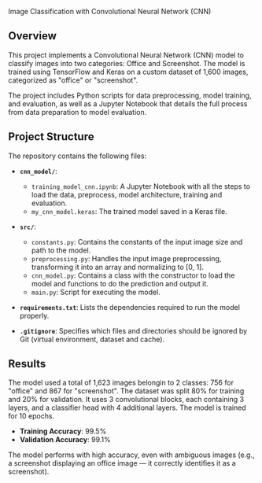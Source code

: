 Image Classification with Convolutional Neural Network (CNN)
## Overview
This project implements a Convolutional Neural Network (CNN) model to classify images into two categories: Office and Screenshot. The model is trained using TensorFlow and Keras on a custom dataset of 1,600 images, categorized as "office" or "screenshot".

The project includes Python scripts for data preprocessing, model training, and evaluation, as well as a Jupyter Notebook that details the full process from data preparation to model evaluation.

## Project Structure
The repository contains the following files:
  - **`cnn_model/`**:
    - `training_model_cnn.ipynb`: A Jupyter Notebook with all the steps to load the data, preprocess, model architecture, training and evaluation.
    - `my_cnn_model.keras`: The trained model saved in a Keras file.
    
  - **`src/`**:
    - `constants.py`: Contains the constants of the input image size and path to the model.
    - `preprocessing.py`: Handles the input image preprocessing, transforming it into an array and normalizing to [0, 1].
    - `cnn_model.py`: Contains a class with the constructor to load the model and functions to do the prediction and output it.
    - `main.py`: Script for executing the model.

  - **`requirements.txt`**: Lists the dependencies required to run the model properly.
  -  **`.gitignore`**: Specifies which files and directories should be ignored by Git (virtual environment, dataset and cache).
   
## Results
The model used a total of 1,623 images belongin to 2 classes: 756 for "office" and 867 for "screenshot". The dataset was split 80% for training and 20% for validation.
It uses 3 convolutional blocks, each containing 3 layers, and a classifier head with 4 additional layers. The model is trained for 10 epochs.
  - **Training Accuracy**: 99.5%
  - **Validation Accuracy**: 99.1%

The model performs with high accuracy, even with ambiguous images (e.g., a screenshot displaying an office image — it correctly identifies it as a screenshot).
